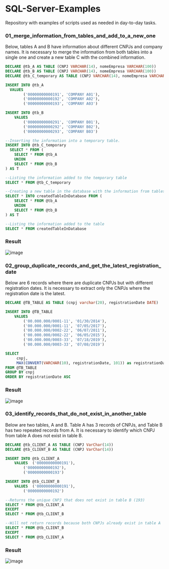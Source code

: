 # SQL-Server-Examples

Repository with examples of scripts used as needed in day-to-day tasks.

### 01_merge_information_from_tables_and_add_to_a_new_one

Below, tables A and B have information about different CNPJs and company names.
It is necessary to merge the information from both tables into a single one and create a new table C with the combined information.

```sql
DECLARE @tb_A AS TABLE (CNPJ VARCHAR(14), nomeEmpresa VARCHAR(100))
DECLARE @tb_B AS TABLE (CNPJ VARCHAR(14), nomeEmpresa VARCHAR(100))
DECLARE @tb_C_temporary AS TABLE (CNPJ VARCHAR(14), nomeEmpresa VARCHAR(100))

INSERT INTO @tb_A
  VALUES
		('00000000000191', 'COMPANY A01'),
		('00000000000192', 'COMPANY A02'),
		('00000000000193', 'COMPANY A03')

INSERT INTO @tb_B
	VALUES
		('00000000000291', 'COMPANY B01'),
		('00000000000292', 'COMPANY B02'),
		('00000000000293', 'COMPANY B03')

--Inserting the information into a temporary table.
INSERT INTO @tb_C_temporary
  SELECT * FROM (
    SELECT * FROM @tb_A
    UNION
    SELECT * FROM @tb_B
) AS T

--Listing the information added to the temporary table
SELECT * FROM @tb_C_temporary

--Creating a new table in the database with the information from tables A and B
SELECT * INTO createdTableInDatabase FROM (
	SELECT * FROM @tb_A
	UNION
	SELECT * FROM @tb_B
) AS T

--Listing the information added to the table
SELECT * FROM createdTableInDatabase
```

### Result

![image](https://user-images.githubusercontent.com/55838972/67859447-084ffc00-faf2-11e9-8f5c-fe38b5e4a54e.png)

### 02_group_duplicate_records_and_get_the_latest_registration_date

Below are 6 records where there are duplicate CNPJs but with different registration dates.
It is necessary to extract only the CNPJs where the registration date is the latest.

```sql
DECLARE @TB_TABLE AS TABLE (cnpj varchar(20), registrationDate DATE)

INSERT INTO @TB_TABLE
	VALUES
		('00.000.000/0001-11', '01/30/2014'),
		('00.000.000/0001-11', '07/05/2017'),
		('00.000.000/0002-22', '06/07/2011'),
		('00.000.000/0002-22', '06/05/2015'),
		('00.000.000/0003-33', '07/18/2019'),
		('00.000.000/0003-33', '07/08/2019')

SELECT
     cnpj,
     MAX(CONVERT(VARCHAR(10), registrationDate, 101)) as registrationDate
FROM @TB_TABLE
GROUP BY cnpj
ORDER BY registrationDate ASC
```

### Result

![image](https://user-images.githubusercontent.com/55838972/67859731-b22f8880-faf2-11e9-9fd9-bfd3703257ee.png)

### 03_identify_records_that_do_not_exist_in_another_table

Below are two tables, A and B. Table A has 3 records of CNPJs, and Table B has two repeated records from A. It is necessary to identify which CNPJ from table A does not exist in table B.

```sql
DECLARE @tb_CLIENT_A AS TABLE (CNPJ VarChar(14))
DECLARE @tb_CLIENT_B AS TABLE (CNPJ VarChar(14))

INSERT INTO @tb_CLIENT_A
	VALUES  ('00000000000191'),
		('00000000000192'),
		('00000000000193')

INSERT INTO @tb_CLIENT_B
	VALUES  ('00000000000191'),
		('00000000000192')

--Returns the unique CNPJ that does not exist in table B (193)
SELECT * FROM @tb_CLIENT_A
EXCEPT
SELECT * FROM @tb_CLIENT_B

--Will not return records because both CNPJs already exist in table A
SELECT * FROM @tb_CLIENT_B
EXCEPT
SELECT * FROM @tb_CLIENT_A
```

### Result

![image](https://user-images.githubusercontent.com/55838972/67859977-371aa200-faf3-11e9-99ba-13145b8a8cf6.png)

